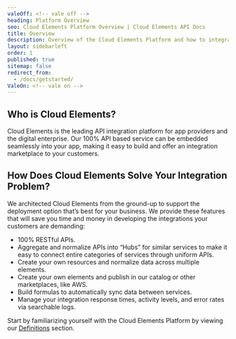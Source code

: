 ```yaml
---
valeOff: <!-- vale off -->
heading: Platform Overview
seo: Cloud Elements Platform Overview | Cloud Elements API Docs
title: Overview
description: Overview of the Cloud Elements Platform and how to integrate it into your application.
layout: sidebarleft
order: 1
published: true
sitemap: false
redirect_from:
  - /docs/getstarted/
ValeOn: <!-- vale on -->
---
```


## Who is Cloud Elements?

Cloud Elements is the leading API integration platform for app providers and the digital enterprise. Our 100% API based service can be embedded seamlessly into your app, making it easy to build and offer an integration marketplace to your customers.

## How Does Cloud Elements Solve Your Integration Problem?

We architected Cloud Elements from the ground-up to support the deployment option that’s best for your business. We provide these features that will save you time and money in developing the integrations your customers are demanding:

* 100% RESTful APIs.
* Aggregate and normalize APIs into “Hubs” for similar services to make it easy to connect entire categories of services through uniform APIs.
* Create your own resources and normalize data across multiple elements.
* Create your own elements and publish in our catalog or other marketplaces, like AWS.
* Build formulas to automatically sync data between services.
* Manage your integration response times, activity levels, and error rates via searchable logs.

Start by familiarizing yourself with the Cloud Elements Platform by viewing our [Definitions](../quickstart/overview.html#definitions) section.
